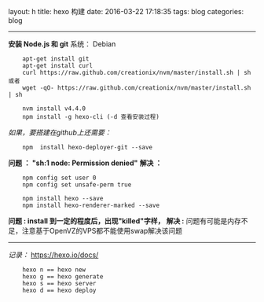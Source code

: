 layout: h
title: hexo 构建
date: 2016-03-22 17:18:35
tags: blog
categories: blog

---

**安装 Node.js 和 git**
系统： Debian
```Shell
    apt-get install git 
    apt-get install curl
    curl https://raw.github.com/creationix/nvm/master/install.sh | sh 或者
    wget -qO- https://raw.github.com/creationix/nvm/master/install.sh | sh

    nvm install v4.4.0
    npm install -g hexo-cli (-d 查看安装过程)
```
*如果，要搭建在github上还需要：*
```Shell
    npm  install hexo-deployer-git --save
```
**问题 ： "sh:1 node: Permission denied"**
**解决 ：**
```Shell
    npm config set user 0
    npm config set unsafe-perm true

    npm install hexo --save
    npm install hexo-renderer-marked --save
```
**问题 : install 到一定的程度后，出现"killed"字样，**
**解决 :**
    问题有可能是内存不足，注意基于OpenVZ的VPS都不能使用swap解决该问题

---

*记录：*
    https://hexo.io/docs/
```Shell
    hexo n == hexo new
    hexo g == hexo generate
    hexo s == hexo server
    hexo d == hexo deploy
```




